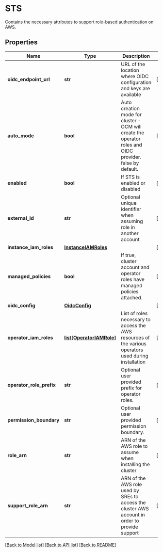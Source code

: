 # STS

Contains the necessary attributes to support role-based authentication on AWS.
## Properties
Name | Type | Description | Notes
------------ | ------------- | ------------- | -------------
**oidc_endpoint_url** | **str** | URL of the location where OIDC configuration and keys are available | [optional] 
**auto_mode** | **bool** | Auto creation mode for cluster - OCM will create the operator roles and OIDC provider. false by default. | [optional] 
**enabled** | **bool** | If STS is enabled or disabled | [optional] 
**external_id** | **str** | Optional unique identifier when assuming role in another account | [optional] 
**instance_iam_roles** | [**InstanceIAMRoles**](InstanceIAMRoles.md) |  | [optional] 
**managed_policies** | **bool** | If true, cluster account and operator roles have managed policies attached. | [optional] 
**oidc_config** | [**OidcConfig**](OidcConfig.md) |  | [optional] 
**operator_iam_roles** | [**list[OperatorIAMRole]**](OperatorIAMRole.md) | List of roles necessary to access the AWS resources of the various operators used during installation | [optional] 
**operator_role_prefix** | **str** | Optional user provided prefix for operator roles. | [optional] 
**permission_boundary** | **str** | Optional user provided permission boundary. | [optional] 
**role_arn** | **str** | ARN of the AWS role to assume when installing the cluster | [optional] 
**support_role_arn** | **str** | ARN of the AWS role used by SREs to access the cluster AWS account in order to provide support | [optional] 

[[Back to Model list]](../README.md#documentation-for-models) [[Back to API list]](../README.md#documentation-for-api-endpoints) [[Back to README]](../README.md)


